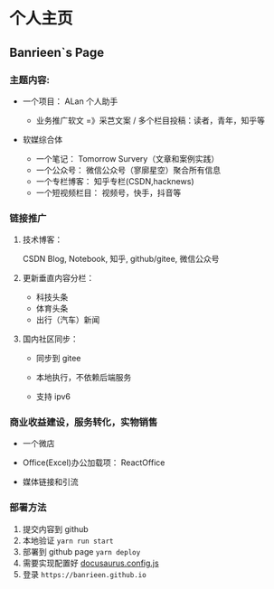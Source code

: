 # 个人主页
## Banrieen`s Page


### 主题内容:

* 一个项目： ALan 个人助手
   + 业务推广软文 =》采芑文案 / 多个栏目投稿：读者，青年，知乎等

* 软媒综合体
   + 一个笔记：      Tomorrow Survery（文章和案例实践）
   + 一个公众号：    微信公众号（寥廓星空）聚合所有信息
   * 一个专栏博客：   知乎专栏(CSDN,hacknews)
   * 一个短视频栏目： 视频号，快手，抖音等

### 链接推广

1. 技术博客：

   CSDN Blog,  Notebook,  知乎, github/gitee,  微信公众号

2. 更新垂直内容分栏：

   * 科技头条
   * 体育头条
   * 出行（汽车）新闻

3. 国内社区同步：

   * 同步到 gitee 

   * 本地执行，不依赖后端服务

   * 支持 ipv6 

### 商业收益建设，服务转化，实物销售
* 一个微店
* Office(Excel)办公加载项： ReactOffice

* 媒体链接和引流


### 部署方法

1. 提交内容到 github
2. 本地验证 `yarn run start`
3. 部署到 github page `yarn deploy`
4. 需要实现配置好 [docusaurus.config.js](https://docusaurus.org.cn/docs/deployment)
5. 登录 `https://banrieen.github.io`

